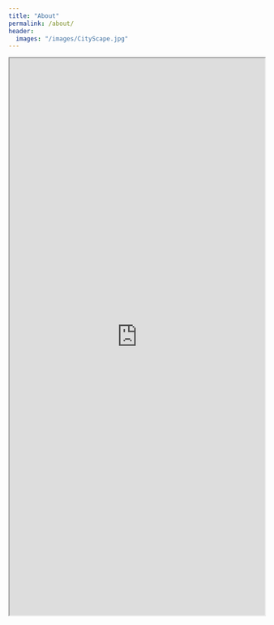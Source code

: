 ```yaml
---
title: "About"
permalink: /about/
header:
  images: "/images/CityScape.jpg"
---
```


<iframe src="https://drive.google.com/file/d/14bjIvEXK9LJMxTfuE6yS_ly6KzLp9_T9/preview?usp=sharing" width="100%" height="1100"></iframe>
